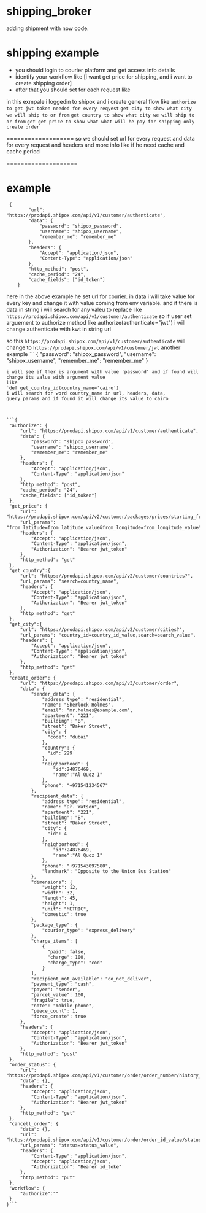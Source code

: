# shipping_broker
adding shipment with now code.

# shipping example
* you should login to courier platform and get access info details
* identify your workflow like [i want get price for shipping, and i want to create shipping order]
* after that you should set for each request like

in this exmpale i loggedin to shipox and i create general flow like
`authorize to get jwt token needed for every reqyest`
`get city to show what city we will ship to or from`
`get country to show what city we will ship to or from`
`get get price to show what what will he pay for shipping only`
`create order`

===================
so we should set url for every request
and data for every request
and headers
and more info like if he need cache and cache period

====================
# example
```
 {
        "url": "https://prodapi.shipox.com/api/v1/customer/authenticate",
        "data": {
            "password": "shipox_password",
            "username": "shipox_username",
            "remember_me": "remember_me"
        },
        "headers": {
            "Accept": "application/json",
            "Content-Type": "application/json"
        },
        "http_method": "post",
        "cache_period": "24", 
        "cache_fields": ["id_token"]
    }
```
here in the above example he set url for courier.
in data i will take value for every key and change it with value coming from env variable.
and if there is data in string i will search for any valeu to replace like `https://prodapi.shipox.com/api/v1/customer/authenticate` so if user set arguement
to authorize method like authorize(authenticate="jwt") i will change authenticate with kwt in string url

so this `https://prodapi.shipox.com/api/v1/customer/authenticate`  will change to `https://prodapi.shipox.com/api/v1/customer/jwt`
 another example ```
  {
            "password": "shipox_password",
            "username": "shipox_username",
            "remember_me": "remember_me"
  }
   ```
 i will see if ther is argument with value 'password' and if found will change its value with argument value
 like 
 `def get_country_id(country_name='cairo')
 i will search for word country_name in url, headers, data, query_params and if found it will change its value to cairo
 
 

```{
    "authorize": {
        "url": "https://prodapi.shipox.com/api/v1/customer/authenticate",
        "data": {
            "password": "shipox_password",
            "username": "shipox_username",
            "remember_me": "remember_me"
        },
        "headers": {
            "Accept": "application/json",
            "Content-Type": "application/json"
        },
        "http_method": "post",
        "cache_period": "24", 
        "cache_fields": ["id_token"]
    },
    "get_price": {
        "url": "https://prodapi.shipox.com/api/v2/customer/packages/prices/starting_from?",
        "url_params": "from_latitude=from_latitude_value&from_longitude=from_longitude_value&to_latitude=to_latitude_value&to_longitude=to_longitude_value&to_country_id=to_country_id_value&from_country_id=from_country_id_value&dimensions_length=dimensions_length_value&dimensions_weight=dimensions_weight_value&dimensions_width=dimensions_width_value&dimensions_unit=dimensions_unit_value&logistic_type=logistic_type_value",
        "headers": {
            "Accept": "application/json",
            "Content-Type": "application/json",
            "Authorization": "Bearer jwt_token"
        },
        "http_method": "get"
    },
    "get_country":{
        "url": "https://prodapi.shipox.com/api/v2/customer/countries?",
        "url_params": "search=country_name",
        "headers": {
            "Accept": "application/json",
            "Content-Type": "application/json",
            "Authorization": "Bearer jwt_token"
        },
        "http_method": "get"
    },
    "get_city":{
        "url": "https://prodapi.shipox.com/api/v2/customer/cities?",
        "url_params": "country_id=country_id_value,search=search_value",
        "headers": {
            "Accept": "application/json",
            "Content-Type": "application/json",
            "Authorization": "Bearer jwt_token"
        },
        "http_method": "get"
    },
    "create_order": {
        "url": "https://prodapi.shipox.com/api/v3/customer/order",
        "data": {
            "sender_data": {
                "address_type": "residential",
                "name": "Sherlock Holmes",
                "email": "mr.holmes@example.com",
                "apartment": "221",
                "building": "B",
                "street": "Baker Street",
                "city": {
                  "code": "dubai"
                },
                "country": {
                  "id": 229
                },
                "neighborhood": {
                    "id":24876469,
                    "name":"Al Quoz 1"
                },
                "phone": "+971541234567"
            },
            "recipient_data": {
                "address_type": "residential",
                "name": "Dr. Watson",
                "apartment": "221",
                "building": "B",
                "street": "Baker Street",
                "city": {
                  "id": 4
                },
                "neighborhood": {
                    "id":24876469,
                    "name":"Al Quoz 1"
                },
                "phone": "+971543097580",
                "landmark": "Opposite to the Union Bus Station"
            },
            "dimensions": {
                "weight": 12,
                "width": 32,
                "length": 45,
                "height": 1,
                "unit": "METRIC",
                "domestic": true
            },
            "package_type": {
                "courier_type": "express_delivery"
            },
            "charge_items": [
                {
                  "paid": false,
                  "charge": 100,
                  "charge_type": "cod"
                }
            ],
            "recipient_not_available": "do_not_deliver",
            "payment_type": "cash",
            "payer": "sender",
            "parcel_value": 100,
            "fragile": true,
            "note": "mobile phone",
            "piece_count": 1,
            "force_create": true
        },
        "headers": {
            "Accept": "application/json",
            "Content-Type": "application/json",
            "Authorization": "Bearer jwt_token"
        },
        "http_method": "post"
    },
    "order_status": {
        "url": "https://prodapi.shipox.com/api/v1/customer/order/order_number/history_items",
        "data": {},
        "headers": {
            "Accept": "application/json",
            "Content-Type": "application/json",
            "Authorization": "Bearer jwt_token"
        },
        "http_method": "get"
    },
    "cancell_order": {
        "data": {},
        "url": "https://prodapi.shipox.com/api/v1/customer/order/order_id_value/status?",
        "url_params": "status=status_value",
        "headers": {
            "Content-Type": "application/json",
            "Accept": "application/json",
            "Authorization": "Bearer id_toke"
        },
        "http_method": "put"
    },
    "workflow": {
        "authorize":""
    }
}```
